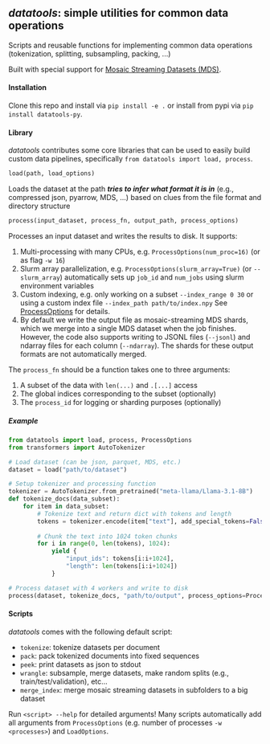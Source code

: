 ## *datatools*: simple utilities for common data operations

Scripts and reusable functions for implementing common data operations (tokenization, splitting, subsampling, packing, ...)

Built with special support for [Mosaic Streaming Datasets (MDS)](https://docs.mosaicml.com/projects/streaming/en/stable/index.html).

#### Installation

Clone this repo and install via `pip install -e .` or install from pypi via `pip install datatools-py`.

#### Library

*datatools* contributes some core libraries that can be used to easily build custom data pipelines, specifically `from datatools import load, process`.

```python
load(path, load_options)
``` 
Loads the dataset at the path _**tries to infer what format it is in**_ (e.g., compressed json, pyarrow, MDS, ...) based on clues from the file format and directory structure

```python
process(input_dataset, process_fn, output_path, process_options)
```

Processes an input dataset and writes the results to disk. It supports:
1. Multi-processing with many CPUs, e.g. `ProcessOptions(num_proc=16)` (or as flag `-w 16`)
2. Slurm array parallelization, e.g. `ProcessOptions(slurm_array=True)` (or `--slurm_array`) automatically sets up `job_id` and `num_jobs` using slurm environment variables
3. Custom indexing, e.g. only working on a subset `--index_range 0 30` or using a custom index file `--index_path path/to/index.npy`
See [ProcessOptions](https://github.com/CodeCreator/datatools/blob/main/datatools/process.py#L30) for details.
4. By default we write the output file as mosaic-streaming MDS shards, which we merge into a single MDS dataset when the job finishes. However, the code also supports writing to JSONL files (`--jsonl`) and ndarray files for each column (`--ndarray`). The shards for these output formats are not automatically merged.

The `process_fn` should be a function takes one to three arguments:
1. A subset of the data with `len(...)` and `.[...]` access
2. The global indices corresponding to the subset (optionally)
3. The `process_id` for logging or sharding purposes (optionally)

##### Example

```python
from datatools import load, process, ProcessOptions
from transformers import AutoTokenizer

# Load dataset (can be json, parquet, MDS, etc.)
dataset = load("path/to/dataset")

# Setup tokenizer and processing function
tokenizer = AutoTokenizer.from_pretrained("meta-llama/Llama-3.1-8B")
def tokenize_docs(data_subset):
    for item in data_subset:
        # Tokenize text and return dict with tokens and length
        tokens = tokenizer.encode(item["text"], add_special_tokens=False)
        
        # Chunk the text into 1024 token chunks
        for i in range(0, len(tokens), 1024):
            yield {
                "input_ids": tokens[i:i+1024],
                "length": len(tokens[i:i+1024])
            }

# Process dataset with 4 workers and write to disk
process(dataset, tokenize_docs, "path/to/output", process_options=ProcessOptions(num_proc=4))
```

#### Scripts

*datatools* comes with the following default script:

* `tokenize`: tokenize datasets per document
* `pack`: pack tokenized documents into fixed sequences
* `peek`: print datasets as json to stdout
* `wrangle`: subsample, merge datasets, make random splits (e.g., train/test/validation), etc...
* `merge_index`: merge mosaic streaming datasets in subfolders to a big dataset

Run `<script> --help` for detailed arguments! Many scripts automatically add all arguments from `ProcessOptions` (e.g. number of processes `-w <processes>`) and `LoadOptions`.
